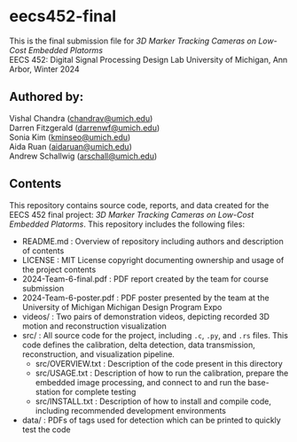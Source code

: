 # eecs452-final  
This is the final submission file for _3D Marker Tracking Cameras on Low-Cost Embedded Platorms_  
EECS 452: Digital Signal Processing Design Lab University of Michigan, Ann Arbor, Winter 2024  

## Authored by:  
Vishal Chandra (chandrav@umich.edu)  
Darren Fitzgerald (darrenwf@umich.edu)  
Sonia Kim (kminseo@umich.edu)  
Aida Ruan (aidaruan@umich.edu)  
Andrew Schallwig (arschall@umich.edu)  

## Contents  
This repository contains source code, reports, and data created for the EECS 452 final project: _3D Marker Tracking Cameras on Low-Cost Embedded Platorms_. This repository includes the following files:  
 - README.md : Overview of repository including authors and description of contents
 - LICENSE : MIT License copyright documenting ownership and usage of the project contents  
 - 2024-Team-6-final.pdf : PDF report created by the team for course submission
 - 2024-Team-6-poster.pdf : PDF poster presented by the team at the University of Michigan Michigan Design Program Expo   
 - videos/ : Two pairs of demonstration videos, depicting recorded 3D motion and reconstruction visualization  
 - src/ :  All source code for the project, including `.c`, `.py`, and `.rs` files. This code defines the calibration, delta detection, data transmission, reconstruction, and visualization pipeline.  
    - src/OVERVIEW.txt : Description of the code present in this directory  
    - src/USAGE.txt : Description of how to run the calibration, prepare the embedded image processing, and connect to and run the base-station for complete testing  
    - src/INSTALL.txt : Description of how to install and compile code, including recommended development environments   
 - data/ : PDFs of tags used for detection which can be printed to quickly test the code  
